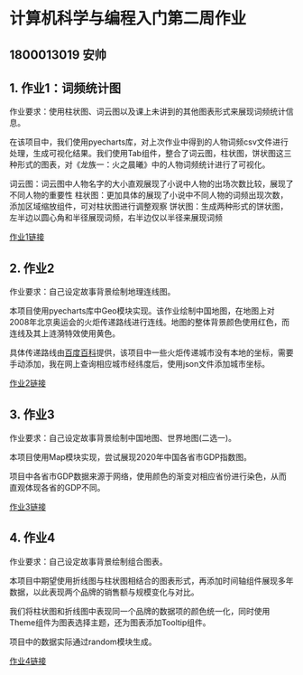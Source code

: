 # 计算机科学与编程入门第二周作业
## 1800013019 安帅

## 1. 作业1：词频统计图

作业要求：使用柱状图、词云图以及课上未讲到的其他图表形式来展现词频统计信息。

在该项目中，我们使用pyecharts库，对上次作业中得到的人物词频csv文件进行处理，生成可视化结果。我们使用Tab组件，整合了词云图，柱状图，饼状图这三种形式的图表，对《龙族一：火之晨曦》中的人物词频统计进行了可视化。

词云图：词云图中人物名字的大小直观展现了小说中人物的出场次数比较，展现了不同人物的重要性
柱状图：更加具体的展现了小说中不同人物的词频出现次数，添加区域缩放组件，可对柱状图进行调整观察
饼状图：生成两种形式的饼状图，左半边以圆心角和半径展现词频，右半边仅以半径来展现词频

[作业1链接](https://asjeff.github.io/frequency.html)

## 2. 作业2

作业要求：自己设定故事背景绘制地理连线图。

本项目使用pyecharts库中Geo模块实现。该作业绘制中国地图，在地图上对2008年北京奥运会的火炬传递路线进行连线。地图的整体背景颜色使用红色，而连线及其上涟漪特效使用黄色。

具体传递路线由[百度百科](https://baike.baidu.com/item/北京奥运会火炬传递路线/3827650?fr=aladdin)提供，该项目中一些火炬传递城市没有本地的坐标，需要手动添加，我在网上查询相应城市经纬度后，使用json文件添加城市坐标。

[作业2链接](https://asjeff.github.io/geo_line.html)

## 3. 作业3

作业要求：自己设定故事背景绘制中国地图、世界地图(二选一)。

本项目使用Map模块实现，尝试展现2020年中国各省市GDP指数图。

项目中各省市GDP数据来源于网络，使用颜色的渐变对相应省份进行染色，从而直观体现各省的GDP不同。

[作业3链接](https://asjeff.github.io/china_map.html)

## 4. 作业4

作业要求：自己设定故事背景绘制组合图表。

本项目中期望使用折线图与柱状图相结合的图表形式，再添加时间轴组件展现多年数据，以此表现两个品牌的销售额与规模变化与对比。

我们将柱状图和折线图中表现同一个品牌的数据项的颜色统一化，同时使用Theme组件为图表选择主题，还为图表添加Tooltip组件。

项目中的数据实际通过random模块生成。

[作业4链接](https://asjeff.github.io/multi.html)
